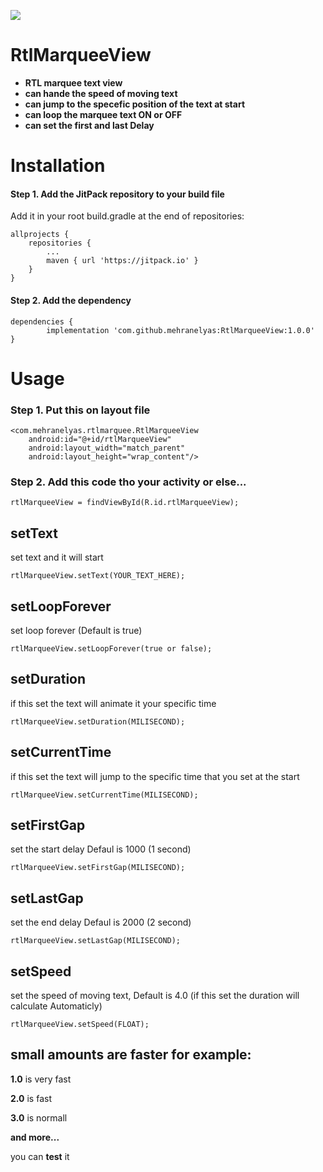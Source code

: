 [![](https://jitpack.io/v/mehranelyas/RtlMarqueeView.svg)](https://jitpack.io/#mehranelyas/RtlMarqueeView)

# RtlMarqueeView

* **RTL marquee text view**
*  **can hande the speed of moving text**
* **can jump to the specefic position of the text at start**
* **can loop the marquee text ON or OFF**
*  **can set the first and last Delay**


# Installation

#### Step 1. Add the JitPack repository to your build file 

Add it in your root build.gradle at the end of repositories:


	allprojects {
		repositories {
			...
			maven { url 'https://jitpack.io' }
		}
	}

  
  #### Step 2. Add the dependency
  
  	dependencies {
	        implementation 'com.github.mehranelyas:RtlMarqueeView:1.0.0'
	}


# Usage

### Step 1. Put this on layout file

    <com.mehranelyas.rtlmarquee.RtlMarqueeView
        android:id="@+id/rtlMarqueeView"
        android:layout_width="match_parent"
        android:layout_height="wrap_content"/>

  ### Step 2. Add this code tho your activity or else...
  
  ```
  rtlMarqueeView = findViewById(R.id.rtlMarqueeView);
  
 ```
 ## setText
 set text and it will start
 ```
 rtlMarqueeView.setText(YOUR_TEXT_HERE);
 ```
  ## setLoopForever
  set loop forever (Default is true)
 ```
rtlMarqueeView.setLoopForever(true or false);
 ```
  ## setDuration
   if this set the text will animate it your specific time
 ```
rtlMarqueeView.setDuration(MILISECOND);
 ```

  ## setCurrentTime
   if this set the text will jump to the specific time that you set at the start
 ```
rtlMarqueeView.setCurrentTime(MILISECOND);
 ```
 
  ## setFirstGap
   set the start delay Defaul is 1000 (1 second)
 ```
rtlMarqueeView.setFirstGap(MILISECOND);
 ```
  ## setLastGap
   set the end delay Defaul is 2000 (2 second)
 ```
rtlMarqueeView.setLastGap(MILISECOND);
 ```
  ## setSpeed
   set the speed of moving text, Default is 4.0 (if this set the duration will calculate Automaticly)
   
 ```
rtlMarqueeView.setSpeed(FLOAT);
 ```

   ## small amounts are faster for example:
   **1.0** is very fast

   **2.0** is fast

   **3.0** is normall 

   **and more...**

   you can **test** it
   

 
 
